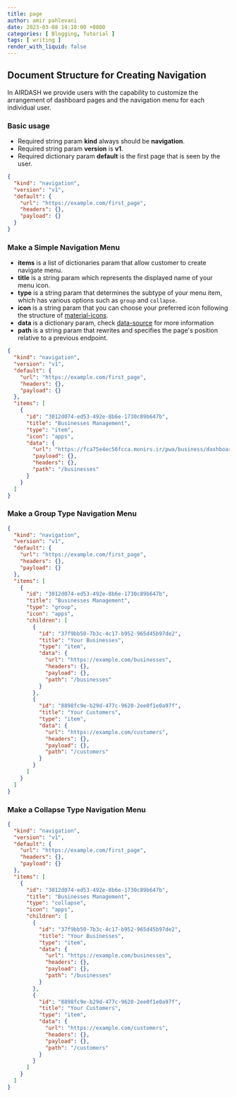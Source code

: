 ```yaml
---
title: page
author: amir pahlevani
date: 2023-03-08 14:10:00 +0800
categories: [ Blogging, Tutorial ]
tags: [ writing ]
render_with_liquid: false
---
```


## Document Structure for Creating Navigation

In AIRDASH we provide users with the capability to customize the arrangement of dashboard pages and the navigation menu
for each individual user.

### Basic usage
- Required string param **kind** always should be **navigation**.
- Required string param **version** is **v1**.
- Required dictionary param **default** is the first page that is seen by the user. 

```json
{
  "kind": "navigation",
  "version": "v1",
  "default": {
    "url": "https://example.com/first_page",
    "headers": {},
    "payload": {}
  }
}
```

### Make a Simple Navigation Menu
  - **items** is a list of dictionaries param that allow customer to create navigate menu.
  - **title** is a string param which represents the displayed name of your menu icon.
  - **type** is a string param that determines the subtype of your menu item, which has various options such as `group` and `collapse`.
  - **icon** is a string param that you can choose your preferred icon following the structure of [material-icons](https://mui.com/material-ui/material-icons/).
  - **data** is a dictionary param, check [data-source](https://github.com/airdashio/documentation/blob/main/docs/_posts/data-source.md) for more information
  - **path** is a string param that rewrites and specifies the page's position relative to a previous endpoint.

```json
{
  "kind": "navigation",
  "version": "v1",
  "default": {
    "url": "https://example.com/first_page",
    "headers": {},
    "payload": {}
  },
  "items": [
    {
      "id": "3012d074-ed53-492e-8b6e-1730c89b647b",
      "title": "Businesses Management",
      "type": "item",
      "icon": "apps",
      "data": {
        "url": "https://fca75e4ec56fcca.monirs.ir/pwa/business/dashboard_businesses",
        "payload": {},
        "headers": {},
        "path": "/businesses"
      }
    }
  ]
}

```

### Make a Group Type Navigation Menu

```json
{
  "kind": "navigation",
  "version": "v1",
  "default": {
    "url": "https://example.com/first_page",
    "headers": {},
    "payload": {}
  },
  "items": [
    {
      "id": "3012d074-ed53-492e-8b6e-1730c89b647b",
      "title": "Businesses Management",
      "type": "group",
      "icon": "apps",
      "children": [
        {
          "id": "37f9bb50-7b3c-4c17-b952-965d45b97de2",
          "title": "Your Businesses",
          "type": "item",
          "data": {
            "url": "https://example.com/businesses",
            "headers": {},
            "payload": {},
            "path": "/businesses"
          }
        },
        {
          "id": "8898fc9e-b29d-477c-9620-2ee0f1e0a97f",
          "title": "Your Customers",
          "type": "item",
          "data": {
            "url": "https://example.com/customers",
            "headers": {},
            "payload": {},
            "path": "/customers"
          }
        }
      ]
    }
  ]
}
```

### Make a Collapse Type Navigation Menu

```json
{
  "kind": "navigation",
  "version": "v1",
  "default": {
    "url": "https://example.com/first_page",
    "headers": {},
    "payload": {}
  },
  "items": [
    {
      "id": "3012d074-ed53-492e-8b6e-1730c89b647b",
      "title": "Businesses Management",
      "type": "collapse",
      "icon": "apps",
      "children": [
        {
          "id": "37f9bb50-7b3c-4c17-b952-965d45b97de2",
          "title": "Your Businesses",
          "type": "item",
          "data": {
            "url": "https://example.com/businesses",
            "headers": {},
            "payload": {},
            "path": "/businesses"
          }
        },
        {
          "id": "8898fc9e-b29d-477c-9620-2ee0f1e0a97f",
          "title": "Your Customers",
          "type": "item",
          "data": {
            "url": "https://example.com/customers",
            "headers": {},
            "payload": {},
            "path": "/customers"
          }
        }
      ]
    }
  ]
}
```

